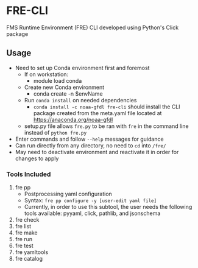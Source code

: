 # FRE-CLI
FMS Runtime Environment (FRE) CLI developed using Python's Click package

## Usage
* Need to set up Conda environment first and foremost
    - If on workstation:
        - module load conda
    - Create new Conda environment
        - conda create -n $envName
    - Run `conda install` on needed dependencies
        - `conda install -c noaa-gfdl fre-cli` should install the CLI package created from the meta.yaml file located at https://anaconda.org/noaa-gfdl
    - setup.py file allows `fre.py` to be ran with `fre` in the command line instead of `python fre.py`
* Enter commands and follow `--help` messages for guidance
* Can run directly from any directory, no need to `cd` into `/fre/`
* May need to deactivate environment and reactivate it in order for changes to apply

### Tools Included
1)  fre pp
    - Postprocessing yaml configuration
    - Syntax: `fre pp configure -y [user-edit yaml file]`
    - Currently, in order to use this subtool, the user needs the following tools available: pyyaml, click, pathlib, and jsonschema
2)  fre check
3)  fre list
4)  fre make
5)  fre run
6)  fre test
7)  fre yamltools
8)  fre catalog
